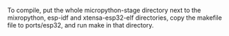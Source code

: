 To compile, put the whole micropython-stage directory next to the mixropython, esp-idf and xtensa-esp32-elf directories, copy the makefile file to ports/esp32, and run make in that directory.

